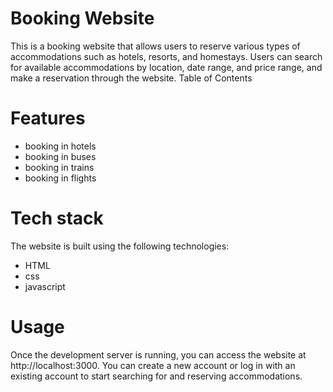 # Booking Website
This is a booking website that allows users to reserve various types of accommodations such as hotels, resorts, and homestays. 
Users can search for available accommodations by location, date range, and price range, and make a reservation through the website.
Table of Contents
# Features
* booking in hotels
* booking in buses
* booking in trains
* booking in flights
# Tech stack
The website is built using the following technologies:

* HTML
* css
* javascript
# Usage
Once the development server is running, you can access the website at http://localhost:3000. 
You can create a new account or log in with an existing account to start searching for and reserving accommodations.
